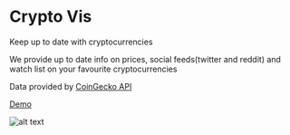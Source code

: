 # Crypto Vis

Keep up to date with cryptocurrencies

We provide up to date info on prices, social feeds(twitter and reddit) and watch list on your favourite cryptocurrencies

Data provided by [CoinGecko API](https://www.coingecko.com/en/api) 


[Demo](https://cryptovis.herokuapp.com/) 

![alt text](https://www.dropbox.com/s/pwmmcgv4owrpq95/cryptoLarge.png?raw=1 "Logo Title Text 1")





